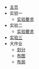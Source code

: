 <!-- _sidebar.md -->

* [主页](/)
* 实验一
  * [实验要求](/lab1/lab1_problem.md)
* 实验二
  * [实验要求](/lab2/lab2_problem.md)
* [实验三](lab3.md)
* 大作业
  * [划分](/advanced/partition_problem_advanced.md)
  * [布图](/advanced/floorplan_problem_advanced.md)
  * [布局](/advanced/placement_problem_advanced.md)